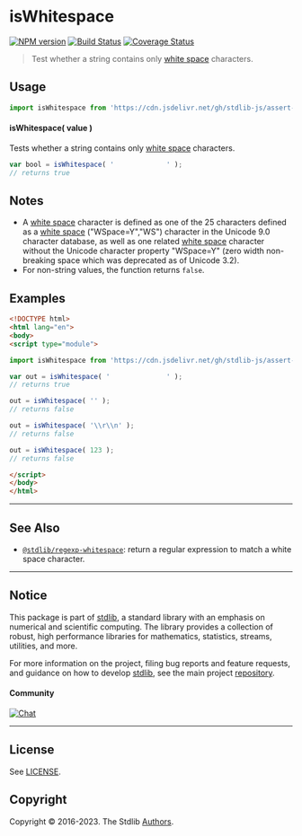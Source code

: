 <!--

@license Apache-2.0

Copyright (c) 2018 The Stdlib Authors.

Licensed under the Apache License, Version 2.0 (the "License");
you may not use this file except in compliance with the License.
You may obtain a copy of the License at

   http://www.apache.org/licenses/LICENSE-2.0

Unless required by applicable law or agreed to in writing, software
distributed under the License is distributed on an "AS IS" BASIS,
WITHOUT WARRANTIES OR CONDITIONS OF ANY KIND, either express or implied.
See the License for the specific language governing permissions and
limitations under the License.

-->

# isWhitespace

[![NPM version][npm-image]][npm-url] [![Build Status][test-image]][test-url] [![Coverage Status][coverage-image]][coverage-url] <!-- [![dependencies][dependencies-image]][dependencies-url] -->

> Test whether a string contains only [white space][whitespace] characters.



<section class="usage">

## Usage

```javascript
import isWhitespace from 'https://cdn.jsdelivr.net/gh/stdlib-js/assert-is-whitespace@esm/index.mjs';
```

#### isWhitespace( value )

Tests whether a string contains only [white space][whitespace] characters.

```javascript
var bool = isWhitespace( '             ' );
// returns true
```

</section>

<!-- /.usage -->

<section class="notes">

## Notes

-   A [white space][whitespace] character is defined as one of the 25 characters defined as a [white space][whitespace] ("WSpace=Y","WS") character in the Unicode 9.0 character database, as well as one related [white space][whitespace] character without the Unicode character property "WSpace=Y" (zero width non-breaking space which was deprecated as of Unicode 3.2).
-   For non-string values, the function returns `false`.

</section>

<!-- /.notes -->

<section class="examples">

## Examples

<!-- eslint no-undef: "error" -->

```html
<!DOCTYPE html>
<html lang="en">
<body>
<script type="module">

import isWhitespace from 'https://cdn.jsdelivr.net/gh/stdlib-js/assert-is-whitespace@esm/index.mjs';

var out = isWhitespace( '              ' );
// returns true

out = isWhitespace( '' );
// returns false

out = isWhitespace( '\\r\\n' );
// returns false

out = isWhitespace( 123 );
// returns false

</script>
</body>
</html>
```

</section>

<!-- /.examples -->




<!-- Section for related `stdlib` packages. Do not manually edit this section, as it is automatically populated. -->

<section class="related">

* * *

## See Also

-   <span class="package-name">[`@stdlib/regexp-whitespace`][@stdlib/regexp/whitespace]</span><span class="delimiter">: </span><span class="description">return a regular expression to match a white space character.</span>

</section>

<!-- /.related -->

<!-- Section for all links. Make sure to keep an empty line after the `section` element and another before the `/section` close. -->


<section class="main-repo" >

* * *

## Notice

This package is part of [stdlib][stdlib], a standard library with an emphasis on numerical and scientific computing. The library provides a collection of robust, high performance libraries for mathematics, statistics, streams, utilities, and more.

For more information on the project, filing bug reports and feature requests, and guidance on how to develop [stdlib][stdlib], see the main project [repository][stdlib].

#### Community

[![Chat][chat-image]][chat-url]

---

## License

See [LICENSE][stdlib-license].


## Copyright

Copyright &copy; 2016-2023. The Stdlib [Authors][stdlib-authors].

</section>

<!-- /.stdlib -->

<!-- Section for all links. Make sure to keep an empty line after the `section` element and another before the `/section` close. -->

<section class="links">

[npm-image]: http://img.shields.io/npm/v/@stdlib/assert-is-whitespace.svg
[npm-url]: https://npmjs.org/package/@stdlib/assert-is-whitespace

[test-image]: https://github.com/stdlib-js/assert-is-whitespace/actions/workflows/test.yml/badge.svg?branch=main
[test-url]: https://github.com/stdlib-js/assert-is-whitespace/actions/workflows/test.yml?query=branch:main

[coverage-image]: https://img.shields.io/codecov/c/github/stdlib-js/assert-is-whitespace/main.svg
[coverage-url]: https://codecov.io/github/stdlib-js/assert-is-whitespace?branch=main

<!--

[dependencies-image]: https://img.shields.io/david/stdlib-js/assert-is-whitespace.svg
[dependencies-url]: https://david-dm.org/stdlib-js/assert-is-whitespace/main

-->

[chat-image]: https://img.shields.io/gitter/room/stdlib-js/stdlib.svg
[chat-url]: https://gitter.im/stdlib-js/stdlib/

[stdlib]: https://github.com/stdlib-js/stdlib

[stdlib-authors]: https://github.com/stdlib-js/stdlib/graphs/contributors

[cli-section]: https://github.com/stdlib-js/assert-is-whitespace#cli
[cli-url]: https://github.com/stdlib-js/assert-is-whitespace/tree/cli
[@stdlib/assert-is-whitespace]: https://github.com/stdlib-js/assert-is-whitespace/tree/main

[umd]: https://github.com/umdjs/umd
[es-module]: https://developer.mozilla.org/en-US/docs/Web/JavaScript/Guide/Modules

[deno-url]: https://github.com/stdlib-js/assert-is-whitespace/tree/deno
[umd-url]: https://github.com/stdlib-js/assert-is-whitespace/tree/umd
[esm-url]: https://github.com/stdlib-js/assert-is-whitespace/tree/esm
[branches-url]: https://github.com/stdlib-js/assert-is-whitespace/blob/main/branches.md

[stdlib-license]: https://raw.githubusercontent.com/stdlib-js/assert-is-whitespace/main/LICENSE

[whitespace]: https://en.wikipedia.org/wiki/Whitespace_character

[mdn-regexp]: https://developer.mozilla.org/en-US/docs/Web/JavaScript/Guide/Regular_Expressions

<!-- <related-links> -->

[@stdlib/regexp/whitespace]: https://github.com/stdlib-js/regexp-whitespace/tree/esm

<!-- </related-links> -->

</section>

<!-- /.links -->
